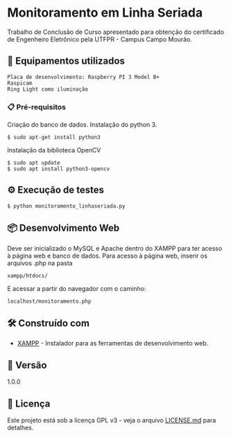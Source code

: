 # Monitoramento em Linha Seriada

Trabalho de Conclusão de Curso apresentado para obtenção do certificado de Engenheiro Eletrônico pela UTFPR - Campus Campo Mourão.

## 🚀 Equipamentos utilizados

```
Placa de desenvolvimento: Raspberry PI 3 Model B+
Raspicam
Ring Light como iluminação
```

### 📋 Pré-requisitos

Criação do banco de dados.
Instalação do python 3.

```
$ sudo apt-get install python3
```

Instalação da biblioteca OpenCV
```
$ sudo apt update
$ sudo apt install python3-opencv
```

## ⚙️ Execução de testes

```
$ python monitoramento_linhaseriada.py
```

## 📦 Desenvolvimento Web

Deve ser inicializado o MySQL e Apache dentro do XAMPP para ter acesso à página web e banco de dados.
Para acesso à página web, inserir os arquivos .php na pasta 
```
xampp/htdocs/
```
E acessar a partir do navegador com o caminho:

```
localhost/monitoramento.php
```

## 🛠️ Construído com

* [XAMPP](https://www.apachefriends.org/pt_br/index.html) - Instalador para as ferramentas de desenvolvimento web.


## 📌 Versão

1.0.0


## 📄 Licença

Este projeto está sob a licença GPL v3 - veja o arquivo [LICENSE.md](https://github.com/pbertelli/monitoramento_linhaseriada/blob/main/LICENSE) para detalhes.
